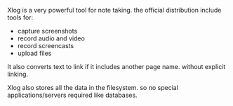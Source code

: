 Xlog is a very powerful tool for note taking. the official distribution include tools for:

- capture screenshots
- record audio and video
- record screencasts
- upload files

It also converts text to link if it includes another page name. without explicit linking.

Xlog also stores all the data in the filesystem. so no special applications/servers required like databases.


